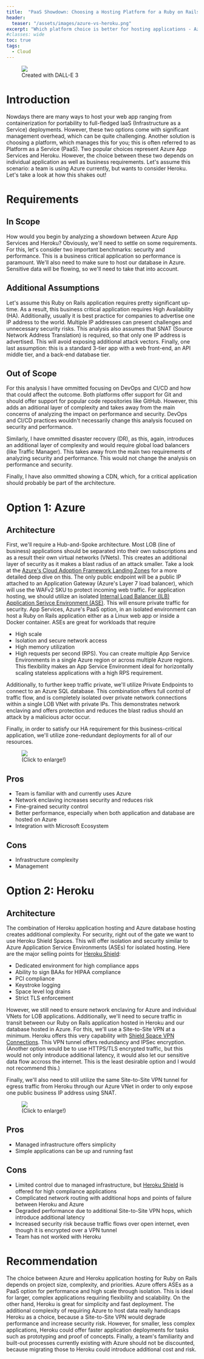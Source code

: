 ```yaml
---
title:  "PaaS Showdown: Choosing a Hosting Platform for a Ruby on Rails Application"
header:
  teaser: "/assets/images/azure-vs-heroku.png"
excerpt: "Which platform choice is better for hosting applications - Azure or Heroku?  Let's dive in and find out!"
#classes: wide
toc: true
tags:
  - Cloud
---
```


<figure style="width: 300px" class="align-left">
	<a href="/assets/images/azure-vs-heroku.png"><img src="/assets/images/azure-vs-heroku.png"></a>
	<figcaption>Created with DALL-E 3</figcaption>
</figure>

# Introduction
Nowdays there are many ways to host your web app ranging from containerization for portability to full-fledged IaaS (Infrastructure as a Service) deployments.  However, these two options come with significant management overhead, which can be quite challenging.  Another solution is choosing a platform, which manages this for you; this is often referred to as Platform as a Service (PaaS).  Two popular choices represent Azure App Services and Heroku.  However, the choice between these two depends on individual application as well as business requirements. Let's assume this scenario: a team is using Azure currently, but wants to consider Heroku.  Let's take a look at how this shakes out!

# Requirements
## In Scope
How would you begin by analyzing a showdown between Azure App Services and Heroku?  Obviously, we'll need to settle on some requirements.  For this, let's consider two important benchmarks: security and performance. This is a business critical application so performance is paramount.  We'll also need to make sure to host our database in Azure. Sensitive data will be flowing, so we'll need to take that into account.

## Additional Assumptions
Let's assume this Ruby on Rails application requires pretty significant up-time.  As a result, this business critical application requires High Availability (HA). 
Additionally, usually it is best practice for companies to advertise one IP address to the world.  Multiple IP addresses can present challenges and unnecessary security risks.  This analysis also assumes that SNAT (Source Network Address Translation) is required, so that only one IP address is advertised. This will avoid exposing additional attack vectors.
Finally, one last assumption: this is a standard 3-tier app with a web front-end, an API middle tier, and a back-end database tier.

## Out of Scope
For this analysis I have ommitted focusing on DevOps and CI/CD and how that could affect the outcome.  Both platforms offer support for Git and should offer support for popular code repositories like GitHub.  However, this adds an aditional layer of complexity and takes away from the main concerns of analyzing the impact on performance and security. DevOps and CI/CD practices wouldn't necessarily change this analysis focused on security and performance.

Similarly, I have ommitted disaster recovery (DR), as this, again, introduces an additional layer of complexity and would require global load balancers (like Traffic Manager). This takes away from the main two requirements of analyzing security and performance. This would not change the analysis on performance and security.

Finally, I have also ommitted showing a CDN, which, for a critical application should probably be part of the architecture.

# Option 1: Azure

## Architecture

First, we'll require a Hub-and-Spoke architecture.  Most LOB (line of business) applications should be separated into their own subscriptions and as a result their own virtual networks (VNets).  This creates an additional layer of security as it makes a blast radius of an attack smaller. Take a look at the [Azure's Cloud Adoption Framework Landing Zones](https://learn.microsoft.com/en-us/azure/cloud-adoption-framework/ready/landing-zone/) for a more detailed deep dive on this. The only public endpoint will be a public IP attached to an Application Gateway (Azure's Layer 7 load balancer), which will use the WAFv2 SKU to protect incoming web traffic.  For application hosting, we should utilize an isolated [Internal Load Balancer (ILB) Application Serivce Environment (ASE)](https://learn.microsoft.com/en-us/azure/app-service/environment/overview). This will ensure private traffic for security.  App Services, Azure's PaaS option, in an isolated environment can host a Ruby on Rails application either as a Linux web app or inside a Docker container. ASEs are great for workloads that require
- High scale
- Isolation and secure network access
- High memory utilization
- High requests per second (RPS). You can create multiple App Service Environments in a single Azure region or across multiple Azure regions. This flexibility makes an App Service Environment ideal for horizontally scaling stateless applications with a high RPS requirement.

Additionally, to further keep traffic private, we'll utilize Private Endpoints to connect to an Azure SQL database.  This combination offers full control of traffic flow, and is completely isolated over private network connections within a single LOB VNet with private IPs. This demonstrates network enclaving and offers protection and reduces the blast radius should an attack by a malicious actor occur.

Finally, in order to satisfy our HA requirement for this business-critical application, we'll utilize zone-redundant deployments for all of our resources.

<figure>
    <a href="/assets/images/paas-showdown-azure.png"><img src="/assets/images/paas-showdown-azure.png"></a>
	<figcaption>(Click to enlarge!)</figcaption>
</figure>

## Pros
- Team is familiar with and currently uses Azure
- Network enclaving increases security and reduces risk
- Fine-grained security control
- Better performance, especially when both application and database are hosted on Azure
- Integration with Microsoft Ecosystem

## Cons
- Infrastructure complexity
- Management 

# Option 2: Heroku

## Architecture

The combination of Heroku application hosting and Azure database hosting creates additional complexity.  For security, right out of the gate we want to use Heroku Shield Spaces.  This will offer isolation and security similar to Azure Application Service Environments (ASEs) for isolated hosting.  Here are the major selling points for [Heroku Shield](https://www.heroku.com/shield):
- Dedicated environment for high compliance apps
- Ability to sign BAAs for HIPAA compliance
- PCI compliance
- Keystroke logging
- Space level log drains
- Strict TLS enforcement

However, we still need to ensure network enclaving for Azure and individual VNets for LOB applications.  Additionally, we'll need to secure traffic in transit between our Ruby on Rails application hosted in Heroku and our database hosted in Azure.  For this, we'll use a Site-to-Site VPN at a minimum.  Heroku offers this very capability with [Shield Space VPN Connections](https://devcenter.heroku.com/articles/private-space-vpn-connection). This VPN tunnel offers redundancy and IPSec encryption. (Another option would be to use HTTPS/TLS encrypted traffic, but this would not only introduce additional latency, it would also let our sensitive data flow accross the internet.  This is the least desirable option and I would not recommend this.)

Finally, we'll also need to still utilize the same Site-to-Site VPN tunnel for egress traffic from Heroku through our Azure VNet in order to only expose one public business IP address using SNAT.

<figure>
    <a href="/assets/images/paas-showdown-heroku.png"><img src="/assets/images/paas-showdown-heroku.png"></a>
	<figcaption>(Click to enlarge!)</figcaption>
</figure>

## Pros
- Managed infrastructure offers simplicity
- Simple applications can be up and running fast

## Cons
- Limited control due to managed infrastructure, but [Heroku Shield](https://www.heroku.com/shield) is offered for high compliance applications
- Complicated network routing with additional hops and points of failure between Heroku and Azure
- Degraded performance due to additional Site-to-Site VPN hops, which introduce additional latency
- Increased security risk because traffic flows over open internet, even though it is encrypted over a VPN tunnel
- Team has not worked with Heroku

# Recommendation

The choice between Azure and Heroku application hosting for Ruby on Rails depends on project size, complexity, and priorities. Azure offers ASEs as a PaaS option for performance and high scale through isolation.  This is ideal for larger, complex applications requiring flexibility and scalability.  On the other hand, Heroku is great for simplicity and fast deployment.  The additional complexity of requiring Azure to host data really handicaps Heroku as a choice, because a Site-to-Site VPN would degrade performance and increase security risk.  However, for smaller, less complex applications, Heroku could offer faster application deployments for tasks such as prototyping and proof of concepts. Finally, a team's familiarity and built-out processes currently existing with Azure should not be discounted, because migrating those to Heroku could introduce additional cost and risk.
